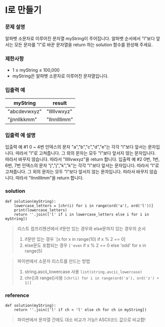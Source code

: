 # l로 만들기

### 문제 설명

알파벳 소문자로 이루어진 문자열 myString이 주어집니다. 알파벳 순서에서 "l"보다 앞서는 모든 문자를 "l"로 바꾼 문자열을 return 하는 solution 함수를 완성해 주세요.

### 제한사항
* 1 ≤ myString ≤ 100,000
* myString은 알파벳 소문자로 이루어진 문자열입니다.

### 입출력 예
|myString|	result|
|---|---|
|"abcdevwxyz"|	"lllllvwxyz"|
|"jjnnllkkmm"|	"llnnllllmm"|

### 입출력 예 설명
입출력 예 #1
0 ~ 4번 인덱스의 문자 "a","b","c","d","e"는 각각 "l"보다 앞서는 문자입니다. 따라서 "l"로 고쳐줍니다.
그 외의 문자는 모두 "l"보다 앞서지 않는 문자입니다. 따라서 바꾸지 않습니다.
따라서 "lllllvwxyz"을 return 합니다.
입출력 예 #2
0번, 1번, 6번, 7번 인덱스의 문자 "j","j","k","k"는 각각 "l"보다 앞서는 문자입니다. 따라서 "l"로 고쳐줍니다.
그 외의 문자는 모두 "l"보다 앞서지 않는 문자입니다. 따라서 바꾸지 않습니다.
따라서 "llnnllllmm"을 return 합니다.


### solution
```
def solution(myString):
    lowercase_letters = [chr(i) for i in range(ord('a'), ord('l'))]
    print(lowercase_letters)
    return ''.join(['l' if i in lowercase_letters else i for i in myString])
```

> 리스트 컴프리헨션에서 if문만 있는 경우와 else문까지 있는 경우의 순서
> 1. if문만 있는 경우
> `[x for x in range(10) if x % 2 == 0]
> 2. else문도 포함되는 경우
> `['even` if x % 2 == 0 else 'odd' for x in range(5)

> 파이썬에서 소문자 리스트를 만드는 방법
> 1. string.ascii_lowercase 사용
> `list(string.ascii_lowercase)`
> 2. chr()과 range()사용
> `[chr(i) for i in range(ord('a'), ord('z') + 1)]`

### reference
```
def solution(myString):
	return ''.join(['l' if ch < 'l' else ch for ch in myString])
```
> 파이썬에서 문자열 간에도 대소 비교가 가능!! ASCII코드 값으로 비교함!






